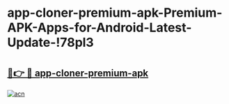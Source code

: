 # app-cloner-premium-apk-Premium-APK-Apps-for-Android-Latest-Update-!78pl3

# <h2><a href="https://ijibrv.esa.edu.pl?title=app-cloner-premium-apk&ref=78pl3">🔗👉 🔴 app-cloner-premium-apk</a></h2>

[![acn](https://github.com/user-attachments/assets/0f9c940e-d8b0-45ae-aac7-cd30a18b3e1c)](https://ijibrv.esa.edu.pl?title=app-cloner-premium-apk&ref=78pl3)

